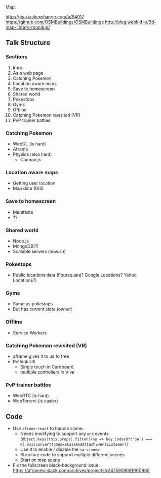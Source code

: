Map:

http://gis.stackexchange.com/a/94017
https://github.com/OSMBuildings/OSMBuildings
http://blog.webkid.io/3d-map-library-roundup/

## Talk Structure

### Sections

1. Intro
1. As a web page
1. Catching Pokemon
1. Location aware maps
1. Save to homescreen
1. Shared world
1. Pokestops
1. Gyms
1. Offline
1. Catching Pokemon revisited (VR)
1. PvP trainer battles

### Catching Pokemon

* WebGL (is hard)
* Aframe
* Physics (also hard)
  * Cannon.js

### Location aware maps

* Getting user location
* Map data (GIS)

### Save to homescreen

* Manifests
* ??

### Shared world

* Node.js
* MongoDB(?)
* Scalable servers (now.sh)

### Pokestops

* Public locations data (Foursquare? Google Locations? Yahoo Locations?)

### Gyms

* Same as pokestops
* But has current state (owner)

### Offline

* Service Workers

### Catching Pokemon revisited (VR)

* aframe gives it to us fo free
* Rethink UX
  * Single touch in Cardboard
  * multiple controllers in Vive

### PvP trainer battles

* WebRTC (is hard)
* WebTorrent (is easier)

## Code

- Use `aframe-react` to handle scene.
  - Needs modifying to support any `onX` events
    (`Object.keys(this.props).filter(key => key.indexOf('on') === 0).map(convertToSnakeCaseAndAttachEventListener)`)
  - Use it to enable / disable the `<a-scene>`
  - Structure code to support multiple different scenes
  - Start on map scene
- Fix the fullscreen black-background issue: https://aframevr.slack.com/archives/projects/p1475909091000860
